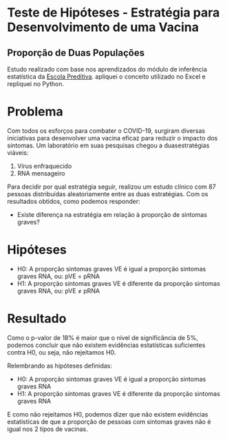 # Teste de Hipóteses - Estratégia para Desenvolvimento de uma Vacina
## Proporção de Duas Populações
Estudo realizado com base nos aprendizados do módulo de inferência estatística da [Escola Preditiva](https://www.preditiva.ai/). apliquei o conceito utilizado no Excel e repliquei no Python.

# Problema
Com todos os esforços para combater o COVID-19, surgiram diversas iniciativas para desenvolver uma vacina eficaz para reduzir o impacto dos sintomas. Um laboratório em suas pesquisas chegou a duasestratégias viáveis:

1. Vírus enfraquecido
2. RNA mensageiro

Para decidir por qual estratégia seguir, realizou um estudo clínico com 87 pessoas distribuídas aleatoriamente entre as duas estratégias. Com os resultados obtidos, como podemos responder: 
- Existe diferença na estratégia em relação à proporção de sintomas graves?

# Hipóteses
- H0: A proporção sintomas graves VE é igual a proporção sintomas graves RNA, ou: pVE = pRNA
- H1: A proporção sintomas graves VE é diferente da proporção sintomas graves RNA, ou: pVE ≠ pRNA

# Resultado
Como o p-valor de 18% é maior que o nível de significância de 5%, podemos concluir que não existem evidências estatísticas suficientes contra H0, ou seja, não rejeitamos H0.

Relembrando as hipóteses definidas:
- H0: A proporção sintomas graves VE é igual a proporção sintomas graves RNA
- H1: A proporção sintomas graves VE é diferente da proporção sintomas graves RNA

E como não rejeitamos H0, podemos dizer que não existem evidências estatísticas de que a proporção de pessoas com sintomas graves não é igual nos 2 tipos de vacinas.
